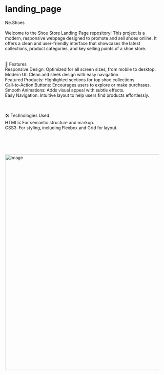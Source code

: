# landing_page


Ne.Shoes <br> <br>
Welcome to the Shoe Store Landing Page repository! This project is a modern, responsive webpage designed to promote and sell shoes online. It offers a clean and user-friendly  interface that showcases the latest collections, product categories, and key selling points of a shoe store.
<br><br> <br>
🚀 Features <br>
Responsive Design: Optimized for all screen sizes, from mobile to desktop. <br>
Modern UI: Clean and sleek design with easy navigation. <br>
Featured Products: Highlighted sections for top shoe collections. <br>
Call-to-Action Buttons: Encourages users to explore or make purchases. <br>
Smooth Animations: Adds visual appeal with subtle effects. <br>
Easy Navigation: Intuitive layout to help users find products effortlessly. <br>
<br><br>

🛠️ Technologies Used <br>
HTML5: For semantic structure and markup. <br>
CSS3: For styling, including Flexbox and Grid for layout. <br>

<br><br> <br>

<img width="706" alt="image" src="https://github.com/user-attachments/assets/6694721b-6da4-42cc-9cbf-c87cee558ef8">

